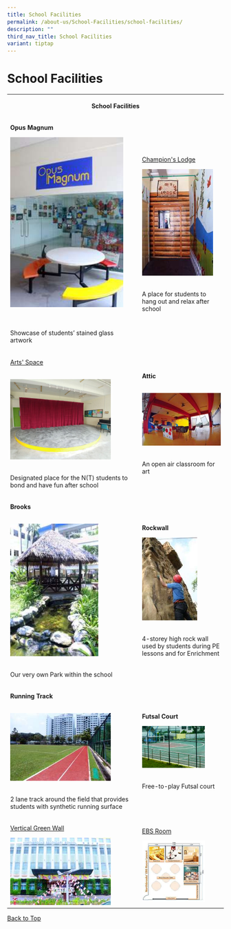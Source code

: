 ```yaml
---
title: School Facilities
permalink: /about-us/School-Facilities/school-facilities/
description: ""
third_nav_title: School Facilities
variant: tiptap
---
```

<h1>School Facilities</h1>
<table style="minWidth: 50px">
<colgroup>
<col>
<col>
</colgroup>
<tbody>
<tr>
<th rowspan="1" colspan="2">
<p>School Facilities</p>
</th>
</tr>
<tr>
<td rowspan="1" colspan="1">
<p><strong>Opus Magnum</strong>
<br>
</p>
<div class="isomer-image-wrapper">
<img style="width:90%" height="auto" width="100%" src="/images/Opus.jpeg">
</div>
<p>
<br>
<br>Showcase of students’ stained glass artwork
<br>
</p>
</td>
<td rowspan="1" colspan="1">
<p><a href="/about-us/School-Facilities/Champions-Lodge/" rel="noopener noreferrer" target="_blank">Champion's Lodge</a>
<br>
</p>
<div class="isomer-image-wrapper">
<img style="width:90%" height="auto" width="100%" src="/images/CL.jpeg">
</div>
<p>
<br>A place for students to hang out and relax after school
<br>
</p>
</td>
</tr>
<tr>
<td rowspan="1" colspan="1">
<p><a href="/about-us/School-Facilities/Arts-Space/" rel="noopener noreferrer" target="_blank">Arts' Space</a>
<br>
<br>
</p>
<div class="isomer-image-wrapper">
<img style="width:80%" height="auto" width="100%" src="/images/Arts%20Space_04.jpg">
</div>
<p>
<br>Designated place for the N(T) students to bond and have fun after school
<br>
</p>
</td>
<td rowspan="1" colspan="1">
<p><strong>Attic</strong>
<br>
<br>
</p>
<div class="isomer-image-wrapper">
<img style="width:100%" height="auto" width="100%" src="/images/Attic.jpeg">
</div>
<p>
<br>An open air classroom for art
<br>
</p>
</td>
</tr>
<tr>
<td rowspan="1" colspan="1">
<p><strong>Brooks </strong>
<br>
<br>
</p>
<div class="isomer-image-wrapper">
<img style="width:70%" height="auto" width="100%" src="/images/Brooks.jpeg">
</div>
<p>
<br>Our very own Park within the school
<br>
</p>
</td>
<td rowspan="1" colspan="1">
<p><strong>Rockwall</strong>
<br>
</p>
<div class="isomer-image-wrapper">
<img style="width:70%" height="auto" width="100%" src="/images/Rockwall.jpeg">
</div>
<p>
<br>4-storey high rock wall used by students during PE lessons and for Enrichment</p>
</td>
</tr>
<tr>
<td rowspan="1" colspan="1">
<p><strong>Running Track</strong>
<br>
<br>
</p>
<div class="isomer-image-wrapper">
<img style="width:80%" height="auto" width="100%" src="/images/Track.jpeg">
</div>
<p>
<br>2 lane track around the field that provides students with synthetic running
surface
<br>
</p>
</td>
<td rowspan="1" colspan="1">
<p><strong>Futsal Court</strong>
<br>
</p>
<div class="isomer-image-wrapper">
<img style="width:80%" height="auto" width="100%" src="/images/streetsoccer.jpg">
</div>
<p>
<br>Free-to-play Futsal court</p>
</td>
</tr>
<tr>
<td rowspan="1" colspan="1">
<p><a href="/about-us/School-Facilities/Digital-Green-Wall/" rel="noopener noreferrer nofollow" target="_blank">Vertical Green Wall </a>
<br>
</p>
<div class="isomer-image-wrapper">
<img style="width:80%" height="auto" width="100%" src="/images/GreenWall.jpeg">
</div>
</td>
<td rowspan="1" colspan="1">
<p><a href="/curriculum/ITCPA-and-EBS-Department/Elements-of-Business-Skills-EBS-Room/" rel="noopener noreferrer nofollow" target="_blank">EBS Room </a>
<br>
</p>
<div class="isomer-image-wrapper">
<img style="width:80%" height="auto" width="100%" src="/images/EBS.jpeg">
</div>
</td>
</tr>
</tbody>
</table>
<p><a href="/about-us/School-Facilities/school-facilities/" rel="noopener noreferrer nofollow" target="_blank">Back to Top</a>
</p>